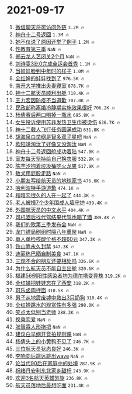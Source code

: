 # 2021-09-17

1. [微信聊天将可访问外链](https://s.weibo.com/weibo?q=%23%E5%BE%AE%E4%BF%A1%E8%81%8A%E5%A4%A9%E5%B0%86%E5%8F%AF%E8%AE%BF%E9%97%AE%E5%A4%96%E9%93%BE%23&Refer=top) `3.2M 🔥`
1. [神舟十二号返回](https://s.weibo.com/weibo?q=%23%E7%A5%9E%E8%88%9F%E5%8D%81%E4%BA%8C%E5%8F%B7%E8%BF%94%E5%9B%9E%23&Refer=top) `1.3M 🔥`
1. [她不仅说了原因还举了例子](https://s.weibo.com/weibo?q=%23%E5%A5%B9%E4%B8%8D%E4%BB%85%E8%AF%B4%E4%BA%86%E5%8E%9F%E5%9B%A0%E8%BF%98%E4%B8%BE%E4%BA%86%E4%BE%8B%E5%AD%90%23&Refer=top) `1.2M 🔥`
1. [性教育第三季](https://s.weibo.com/weibo?q=%23%E6%80%A7%E6%95%99%E8%82%B2%E7%AC%AC%E4%B8%89%E5%AD%A3%23&Refer=top) `NaN 🔥`
1. [郑云龙人艺闭关2个月](https://s.weibo.com/weibo?q=%23%E9%83%91%E4%BA%91%E9%BE%99%E4%BA%BA%E8%89%BA%E9%97%AD%E5%85%B32%E4%B8%AA%E6%9C%88%23&Refer=top) `NaN 🔥`
1. [刘诗雯3比0完成全运会首秀](https://s.weibo.com/weibo?q=%23%E5%88%98%E8%AF%97%E9%9B%AF3%E6%AF%940%E5%AE%8C%E6%88%90%E5%85%A8%E8%BF%90%E4%BC%9A%E9%A6%96%E7%A7%80%23&Refer=top) `1.1M 🔥`
1. [当娃娃脸到中年时的样子](https://s.weibo.com/weibo?q=%23%E5%BD%93%E5%A8%83%E5%A8%83%E8%84%B8%E5%88%B0%E4%B8%AD%E5%B9%B4%E6%97%B6%E7%9A%84%E6%A0%B7%E5%AD%90%23&Refer=top) `1.0M 🔥`
1. [全红婵的娃娃找到了](https://s.weibo.com/weibo?q=%23%E5%85%A8%E7%BA%A2%E5%A9%B5%E7%9A%84%E5%A8%83%E5%A8%83%E6%89%BE%E5%88%B0%E4%BA%86%23&Refer=top) `976.5K 🔥`
1. [南开大学推出夫妻寝室](https://s.weibo.com/weibo?q=%23%E5%8D%97%E5%BC%80%E5%A4%A7%E5%AD%A6%E6%8E%A8%E5%87%BA%E5%A4%AB%E5%A6%BB%E5%AF%9D%E5%AE%A4%23&Refer=top) `878.7K 🔥`
1. [神十二航天员顺利出舱](https://s.weibo.com/weibo?q=%23%E7%A5%9E%E5%8D%81%E4%BA%8C%E8%88%AA%E5%A4%A9%E5%91%98%E9%A1%BA%E5%88%A9%E5%87%BA%E8%88%B1%23&Refer=top) `719.4K 🔥`
1. [王力宏因防疫不当道歉](https://s.weibo.com/weibo?q=%23%E7%8E%8B%E5%8A%9B%E5%AE%8F%E5%9B%A0%E9%98%B2%E7%96%AB%E4%B8%8D%E5%BD%93%E9%81%93%E6%AD%89%23&Refer=top) `707.0K 🔥`
1. [民政部称离婚冷静期实施效果很好](https://s.weibo.com/weibo?q=%23%E6%B0%91%E6%94%BF%E9%83%A8%E7%A7%B0%E7%A6%BB%E5%A9%9A%E5%86%B7%E9%9D%99%E6%9C%9F%E5%AE%9E%E6%96%BD%E6%95%88%E6%9E%9C%E5%BE%88%E5%A5%BD%23&Refer=top) `706.2K 🔥`
1. [杨倩赛后两口喝掉一瓶水](https://s.weibo.com/weibo?q=%E6%9D%A8%E5%80%A9%E8%B5%9B%E5%90%8E%E4%B8%A4%E5%8F%A3%E5%96%9D%E6%8E%89%E4%B8%80%E7%93%B6%E6%B0%B4&Refer=top) `695.8K 🔥`
1. [女生投诉使用苏菲发热卫生巾被烫伤](https://s.weibo.com/weibo?q=%23%E5%A5%B3%E7%94%9F%E6%8A%95%E8%AF%89%E4%BD%BF%E7%94%A8%E8%8B%8F%E8%8F%B2%E5%8F%91%E7%83%AD%E5%8D%AB%E7%94%9F%E5%B7%BE%E8%A2%AB%E7%83%AB%E4%BC%A4%23&Refer=top) `636.7K 🔥`
1. [神十二载人飞行任务圆满成功](https://s.weibo.com/weibo?q=%23%E7%A5%9E%E5%8D%81%E4%BA%8C%E8%BD%BD%E4%BA%BA%E9%A3%9E%E8%A1%8C%E4%BB%BB%E5%8A%A1%E5%9C%86%E6%BB%A1%E6%88%90%E5%8A%9F%23&Refer=top) `631.8K 🔥`
1. [胡海泉白举纲是智多双子星吧](https://s.weibo.com/weibo?q=%23%E8%83%A1%E6%B5%B7%E6%B3%89%E7%99%BD%E4%B8%BE%E7%BA%B2%E6%98%AF%E6%99%BA%E5%A4%9A%E5%8F%8C%E5%AD%90%E6%98%9F%E5%90%A7%23&Refer=top) `NaN 🔥`
1. [欧阳靖淘汰了好像又没淘汰](https://s.weibo.com/weibo?q=%23%E6%AC%A7%E9%98%B3%E9%9D%96%E6%B7%98%E6%B1%B0%E4%BA%86%E5%A5%BD%E5%83%8F%E5%8F%88%E6%B2%A1%E6%B7%98%E6%B1%B0%23&Refer=top) `NaN 🔥`
1. [神舟十二号返回舱成功着陆](https://s.weibo.com/weibo?q=%23%E7%A5%9E%E8%88%9F%E5%8D%81%E4%BA%8C%E5%8F%B7%E8%BF%94%E5%9B%9E%E8%88%B1%E6%88%90%E5%8A%9F%E7%9D%80%E9%99%86%23&Refer=top) `547.9K 🔥`
1. [室友每天坚持给自己换衣服](https://s.weibo.com/weibo?q=%23%E5%AE%A4%E5%8F%8B%E6%AF%8F%E5%A4%A9%E5%9D%9A%E6%8C%81%E7%BB%99%E8%87%AA%E5%B7%B1%E6%8D%A2%E8%A1%A3%E6%9C%8D%23&Refer=top) `532.9K 🔥`
1. [陈芋汐抱着垃圾桶吃火龙果](https://s.weibo.com/weibo?q=%23%E9%99%88%E8%8A%8B%E6%B1%90%E6%8A%B1%E7%9D%80%E5%9E%83%E5%9C%BE%E6%A1%B6%E5%90%83%E7%81%AB%E9%BE%99%E6%9E%9C%23&Refer=top) `517.9K 🔥`
1. [敖犬用屁股走路](https://s.weibo.com/weibo?q=%23%E6%95%96%E7%8A%AC%E7%94%A8%E5%B1%81%E8%82%A1%E8%B5%B0%E8%B7%AF%23&Refer=top) `NaN 🔥`
1. [小朋友写给航天员的地球家书](https://s.weibo.com/weibo?q=%23%E5%B0%8F%E6%9C%8B%E5%8F%8B%E5%86%99%E7%BB%99%E8%88%AA%E5%A4%A9%E5%91%98%E7%9A%84%E5%9C%B0%E7%90%83%E5%AE%B6%E4%B9%A6%23&Refer=top) `476.0K 🔥`
1. [哈利波特手游道歉](https://s.weibo.com/weibo?q=%23%E5%93%88%E5%88%A9%E6%B3%A2%E7%89%B9%E6%89%8B%E6%B8%B8%E9%81%93%E6%AD%89%23&Refer=top) `474.1K 🔥`
1. [和暗恋很久的人在一起了](https://s.weibo.com/weibo?q=%23%E5%92%8C%E6%9A%97%E6%81%8B%E5%BE%88%E4%B9%85%E7%9A%84%E4%BA%BA%E5%9C%A8%E4%B8%80%E8%B5%B7%E4%BA%86%23&Refer=top) `444.3K 🔥`
1. [老人被撞7个少年围成人墙守护](https://s.weibo.com/weibo?q=%23%E8%80%81%E4%BA%BA%E8%A2%AB%E6%92%9E7%E4%B8%AA%E5%B0%91%E5%B9%B4%E5%9B%B4%E6%88%90%E4%BA%BA%E5%A2%99%E5%AE%88%E6%8A%A4%23&Refer=top) `439.4K 🔥`
1. [外国航天员的中文水平](https://s.weibo.com/weibo?q=%23%E5%A4%96%E5%9B%BD%E8%88%AA%E5%A4%A9%E5%91%98%E7%9A%84%E4%B8%AD%E6%96%87%E6%B0%B4%E5%B9%B3%23&Refer=top) `404.4K 🔥`
1. [司机酒后找代驾结果代驾也喝了酒](https://s.weibo.com/weibo?q=%23%E5%8F%B8%E6%9C%BA%E9%85%92%E5%90%8E%E6%89%BE%E4%BB%A3%E9%A9%BE%E7%BB%93%E6%9E%9C%E4%BB%A3%E9%A9%BE%E4%B9%9F%E5%96%9D%E4%BA%86%E9%85%92%23&Refer=top) `389.4K 🔥`
1. [我们的歌第三季发布会](https://s.weibo.com/weibo?q=%23%E6%88%91%E4%BB%AC%E7%9A%84%E6%AD%8C%E7%AC%AC%E4%B8%89%E5%AD%A3%E5%8F%91%E5%B8%83%E4%BC%9A%23&Refer=top) `NaN 🔥`
1. [龙门镖局剧组时隔八年重聚](https://s.weibo.com/weibo?q=%23%E9%BE%99%E9%97%A8%E9%95%96%E5%B1%80%E5%89%A7%E7%BB%84%E6%97%B6%E9%9A%94%E5%85%AB%E5%B9%B4%E9%87%8D%E8%81%9A%23&Refer=top) `NaN 🔥`
1. [单人单检核酸价格不超60元](https://s.weibo.com/weibo?q=%23%E5%8D%95%E4%BA%BA%E5%8D%95%E6%A3%80%E6%A0%B8%E9%85%B8%E4%BB%B7%E6%A0%BC%E4%B8%8D%E8%B6%8560%E5%85%83%23&Refer=top) `347.3K 🔥`
1. [铁山靠永久封禁](https://s.weibo.com/weibo?q=%E9%93%81%E5%B1%B1%E9%9D%A0%E6%B0%B8%E4%B9%85%E5%B0%81%E7%A6%81&Refer=top) `347.3K 🔥`
1. [迪丽热巴晒自制美食](https://s.weibo.com/weibo?q=%23%E8%BF%AA%E4%B8%BD%E7%83%AD%E5%B7%B4%E6%99%92%E8%87%AA%E5%88%B6%E7%BE%8E%E9%A3%9F%23&Refer=top) `347.1K 🔥`
1. [三观不合的朋友还要相处吗](https://s.weibo.com/weibo?q=%23%E4%B8%89%E8%A7%82%E4%B8%8D%E5%90%88%E7%9A%84%E6%9C%8B%E5%8F%8B%E8%BF%98%E8%A6%81%E7%9B%B8%E5%A4%84%E5%90%97%23&Refer=top) `326.6K 🔥`
1. [为什么航天员不能自主出舱](https://s.weibo.com/weibo?q=%23%E4%B8%BA%E4%BB%80%E4%B9%88%E8%88%AA%E5%A4%A9%E5%91%98%E4%B8%8D%E8%83%BD%E8%87%AA%E4%B8%BB%E5%87%BA%E8%88%B1%23&Refer=top) `320.6K 🔥`
1. [福建56例阳性感染者均为德尔塔变异株](https://s.weibo.com/weibo?q=%23%E7%A6%8F%E5%BB%BA56%E4%BE%8B%E9%98%B3%E6%80%A7%E6%84%9F%E6%9F%93%E8%80%85%E5%9D%87%E4%B8%BA%E5%BE%B7%E5%B0%94%E5%A1%94%E5%8F%98%E5%BC%82%E6%A0%AA%23&Refer=top) `319.2K 🔥`
1. [全红婵把娃娃忘在了西安](https://s.weibo.com/weibo?q=%23%E5%85%A8%E7%BA%A2%E5%A9%B5%E6%8A%8A%E5%A8%83%E5%A8%83%E5%BF%98%E5%9C%A8%E4%BA%86%E8%A5%BF%E5%AE%89%23&Refer=top) `318.2K 🔥`
1. [可乐卤肉拌面](https://s.weibo.com/weibo?q=%23%E5%8F%AF%E4%B9%90%E5%8D%A4%E8%82%89%E6%8B%8C%E9%9D%A2%23&Refer=top) `310.5K 🔥`
1. [男子从地震废墟中救出3只奶狗](https://s.weibo.com/weibo?q=%23%E7%94%B7%E5%AD%90%E4%BB%8E%E5%9C%B0%E9%9C%87%E5%BA%9F%E5%A2%9F%E4%B8%AD%E6%95%91%E5%87%BA3%E5%8F%AA%E5%A5%B6%E7%8B%97%23&Refer=top) `310.4K 🔥`
1. [全红婵跳水的观赏性有多强](https://s.weibo.com/weibo?q=%23%E5%85%A8%E7%BA%A2%E5%A9%B5%E8%B7%B3%E6%B0%B4%E7%9A%84%E8%A7%82%E8%B5%8F%E6%80%A7%E6%9C%89%E5%A4%9A%E5%BC%BA%23&Refer=top) `298.0K 🔥`
1. [笑点太低别当老师](https://s.weibo.com/weibo?q=%23%E7%AC%91%E7%82%B9%E5%A4%AA%E4%BD%8E%E5%88%AB%E5%BD%93%E8%80%81%E5%B8%88%23&Refer=top) `288.3K 🔥`
1. [换乘恋爱](https://s.weibo.com/weibo?q=%23%E6%8D%A2%E4%B9%98%E6%81%8B%E7%88%B1%23&Refer=top) `NaN 🔥`
1. [张智霖人形拖把](https://s.weibo.com/weibo?q=%23%E5%BC%A0%E6%99%BA%E9%9C%96%E4%BA%BA%E5%BD%A2%E6%8B%96%E6%8A%8A%23&Refer=top) `NaN 🔥`
1. [建议白举纲开竞拍规则课](https://s.weibo.com/weibo?q=%23%E5%BB%BA%E8%AE%AE%E7%99%BD%E4%B8%BE%E7%BA%B2%E5%BC%80%E7%AB%9E%E6%8B%8D%E8%A7%84%E5%88%99%E8%AF%BE%23&Refer=top) `NaN 🔥`
1. [杨倩头上的小黄鸭不见了](https://s.weibo.com/weibo?q=%E6%9D%A8%E5%80%A9%E5%A4%B4%E4%B8%8A%E7%9A%84%E5%B0%8F%E9%BB%84%E9%B8%AD%E4%B8%8D%E8%A7%81%E4%BA%86&Refer=top) `246.7K 🔥`
1. [三位航天员状态良好](https://s.weibo.com/weibo?q=%23%E4%B8%89%E4%BD%8D%E8%88%AA%E5%A4%A9%E5%91%98%E7%8A%B6%E6%80%81%E8%89%AF%E5%A5%BD%23&Refer=top) `246.3K 🔥`
1. [李响向后跳远跳出wave](https://s.weibo.com/weibo?q=%23%E6%9D%8E%E5%93%8D%E5%90%91%E5%90%8E%E8%B7%B3%E8%BF%9C%E8%B7%B3%E5%87%BAwave%23&Refer=top) `NaN 🔥`
1. [论当代90后在家庭中的处境](https://s.weibo.com/weibo?q=%23%E8%AE%BA%E5%BD%93%E4%BB%A390%E5%90%8E%E5%9C%A8%E5%AE%B6%E5%BA%AD%E4%B8%AD%E7%9A%84%E5%A4%84%E5%A2%83%23&Refer=top) `287.9K 🔥`
1. [祝绪丹安利东北家乡甜杆](https://s.weibo.com/weibo?q=%23%E7%A5%9D%E7%BB%AA%E4%B8%B9%E5%AE%89%E5%88%A9%E4%B8%9C%E5%8C%97%E5%AE%B6%E4%B9%A1%E7%94%9C%E6%9D%86%23&Refer=top) `243.9K 🔥`
1. [欢迎3名航天英雄凯旋](https://s.weibo.com/weibo?q=%23%E6%AC%A2%E8%BF%8E3%E5%90%8D%E8%88%AA%E5%A4%A9%E8%8B%B1%E9%9B%84%E5%87%AF%E6%97%8B%23&Refer=top) `236.8K 🔥`
1. [航天员落地后最想吃面](https://s.weibo.com/weibo?q=%23%E8%88%AA%E5%A4%A9%E5%91%98%E8%90%BD%E5%9C%B0%E5%90%8E%E6%9C%80%E6%83%B3%E5%90%83%E9%9D%A2%23&Refer=top) `231.4K 🔥`
